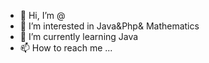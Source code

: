 - 👋 Hi, I’m @
- 👀 I’m interested in Java&Php& Mathematics
- 🌱 I’m currently learning Java
- 📫 How to reach me ...

<!---
OverCatX/OverCatX is a ✨ special ✨ repository because its `README.md` (this file) appears on your GitHub profile.
You can click the Preview link to take a look at your changes.
--->
